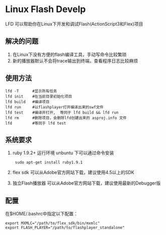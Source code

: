 # Linux Flash Develp
LFD 可以帮助你在Linux下开发和调试Flash(ActionScript3和Flex)项目

## 解决的问题
1. 在Linux下没有方便的flash编译工具，手动写命令比较繁琐
2. 新的播放器默认不会将trace输出到终端，查看程序日志比较麻烦

## 使用方法

    lfd -T      #显示所有任务
    lfd init    #在当前目录初始化项目
    lfd build   #编译项目
    lfd run     #以flashplayer打开编译出来的swf文件
    lfd test    #编译并打开,  等同于 lfd build && lfd run
    lfd rm      #删除项目，会删除lfd创建出来的 asproj.info 文件
    lfd         #等同于 lfd test

##  系统要求
1. ruby 1.9.2+ 运行环境
    unbuntu 下可以通过命令安装

        sudo apt-get install ruby1.9.1

2. flex sdk
    可以从Adobe官方网站下载，建议使用4.5以上的SDK

3. 独立Flash播放器
    可以从Adobe官方网站下载，建议使用最新的Debugger版

## 配置

在$HOME/.bashrc中指定以下配置：

    export MXMLC="/path/to/flex_sdk/bin/mxmlc"
    export FLASH_PLAYER="/path/to/flashplayer_standalone"
